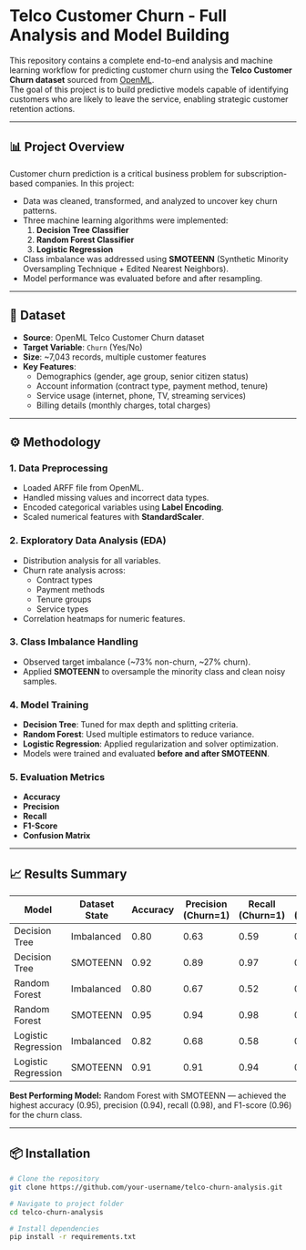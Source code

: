 # Telco Customer Churn - Full Analysis and Model Building

This repository contains a complete end-to-end analysis and machine learning workflow for predicting customer churn using the **Telco Customer Churn dataset** sourced from [OpenML]( https://www.openml.org/search?type=data&id=46280).  
The goal of this project is to build predictive models capable of identifying customers who are likely to leave the service, enabling strategic customer retention actions.

---

## 📊 Project Overview
Customer churn prediction is a critical business problem for subscription-based companies. In this project:
- Data was cleaned, transformed, and analyzed to uncover key churn patterns.
- Three machine learning algorithms were implemented:
  1. **Decision Tree Classifier**
  2. **Random Forest Classifier**
  3. **Logistic Regression**
- Class imbalance was addressed using **SMOTEENN** (Synthetic Minority Oversampling Technique + Edited Nearest Neighbors).
- Model performance was evaluated before and after resampling.

---

## 📂 Dataset
- **Source**: OpenML Telco Customer Churn dataset  
- **Target Variable**: `Churn` (Yes/No)
- **Size**: ~7,043 records, multiple customer features
- **Key Features**:
  - Demographics (gender, age group, senior citizen status)
  - Account information (contract type, payment method, tenure)
  - Service usage (internet, phone, TV, streaming services)
  - Billing details (monthly charges, total charges)

---

## ⚙️ Methodology

### 1. Data Preprocessing
- Loaded ARFF file from OpenML.
- Handled missing values and incorrect data types.
- Encoded categorical variables using **Label Encoding**.
- Scaled numerical features with **StandardScaler**.

### 2. Exploratory Data Analysis (EDA)
- Distribution analysis for all variables.
- Churn rate analysis across:
  - Contract types
  - Payment methods
  - Tenure groups
  - Service types
- Correlation heatmaps for numeric features.

### 3. Class Imbalance Handling
- Observed target imbalance (~73% non-churn, ~27% churn).
- Applied **SMOTEENN** to oversample the minority class and clean noisy samples.

### 4. Model Training
- **Decision Tree**: Tuned for max depth and splitting criteria.
- **Random Forest**: Used multiple estimators to reduce variance.
- **Logistic Regression**: Applied regularization and solver optimization.
- Models were trained and evaluated **before and after SMOTEENN**.

### 5. Evaluation Metrics
- **Accuracy**
- **Precision**
- **Recall**
- **F1-Score**
- **Confusion Matrix**

---


## 📈 Results Summary

| Model               | Dataset State     | Accuracy | Precision (Churn=1) | Recall (Churn=1) | F1-Score (Churn=1) |
|---------------------|------------------|----------|---------------------|------------------|--------------------|
| Decision Tree       | Imbalanced       | 0.80     | 0.63                | 0.59             | 0.61               |
| Decision Tree       | SMOTEENN         | 0.92     | 0.89                | 0.97             | 0.93               |
| Random Forest       | Imbalanced       | 0.80     | 0.67                | 0.52             | 0.58               |
| Random Forest       | SMOTEENN         | 0.95     | 0.94                | 0.98             | 0.96               |
| Logistic Regression | Imbalanced       | 0.82     | 0.68                | 0.58             | 0.63               |
| Logistic Regression | SMOTEENN         | 0.91     | 0.91                | 0.94             | 0.92               |

**Best Performing Model:** Random Forest with SMOTEENN — achieved the highest accuracy (0.95), precision (0.94), recall (0.98), and F1-score (0.96) for the churn class.


---

## 📦 Installation

```bash
# Clone the repository
git clone https://github.com/your-username/telco-churn-analysis.git

# Navigate to project folder
cd telco-churn-analysis

# Install dependencies
pip install -r requirements.txt
